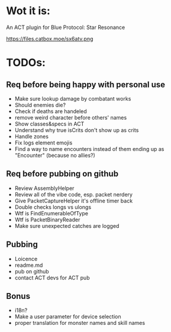 # Wot it is:

An ACT plugin for Blue Protocol: Star Resonance

https://files.catbox.moe/sx6atv.png

# TODOs:

## Req before being happy with personal use
- Make sure lookup damage by combatant works
- Should enemies die?
- Check if deaths are handeled
- remove weird character before others' names
- Show classes&specs in ACT
- Understand why true isCrits don't show up as crits
- Handle zones
- Fix logs element emojis
- Find a way to name encounters instead of them ending up as "Encounter" (because no allies?)

## Req before pubbing on github
- Review AssemblyHelper
- Review all of the vibe code, esp. packet nerdery
- Give PacketCaptureHelper it's offline timer back
- Double checks longs vs ulongs
- Wtf is FindEnumerableOfType
- Wtf is PacketBinaryReader
- Make sure unexpected catches are logged

## Pubbing
- Loicence
- readme.md
- pub on github
- contact ACT devs for ACT pub

## Bonus
- i18n?
- Make a user parameter for device selection
- proper translation for monster names and skill names
